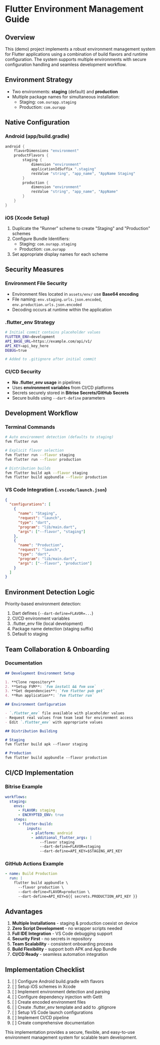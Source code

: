 # Flutter Environment Management Guide

## Overview

This (demo) project implements a robust environment management system for Flutter applications using a combination of build flavors and runtime configuration. The system supports multiple environments with secure configuration handling and seamless development workflow.

## Environment Strategy

- Two environments: **staging** (default) and **production**
- Multiple package names for simultaneous installation:
  - Staging: `com.ourapp.staging`
  - Production: `com.ourapp`

## Native Configuration

### Android (app/build.gradle)

```gradle
android {
    flavorDimensions "environment"
    productFlavors {
        staging {
            dimension "environment"
            applicationIdSuffix ".staging"
            resValue "string", "app_name", "AppName Staging"
        }
        production {
            dimension "environment"
            resValue "string", "app_name", "AppName"
        }
    }
}
```

### iOS (Xcode Setup)

1. Duplicate the "Runner" scheme to create "Staging" and "Production" schemes
2. Configure Bundle Identifiers:
   - Staging: `com.ourapp.staging`
   - Production: `com.ourapp`
3. Set appropriate display names for each scheme

## Security Measures

### Environment File Security

- Environment files located in `assets/env/` use **Base64 encoding**
- File naming: `env.staging.urls.json.encoded`, `env.production.urls.json.encoded`
- Decoding occurs at runtime within the application

### .flutter_env Strategy

```bash
# Initial commit contains placeholder values
FLUTTER_ENV=development
API_BASE_URL=https://example.com/api/v1/
API_KEY=api_key_here
DEBUG=true

# Added to .gitignore after initial commit
```

### CI/CD Security

- **No .flutter_env usage** in pipelines
- Uses **environment variables** from CI/CD platforms
- Secrets securely stored in **Bitrise Secrets/GitHub Secrets**
- Secure builds using `--dart-define` parameters

## Development Workflow

### Terminal Commands

```bash
# Auto environment detection (defaults to staging)
fvm flutter run

# Explicit flavor selection
fvm flutter run --flavor staging
fvm flutter run --flavor production

# Distribution builds
fvm flutter build apk --flavor staging
fvm flutter build appbundle --flavor production
```

### VS Code Integration (`.vscode/launch.json`)

```json
{
  "configurations": [
    {
      "name": "Staging",
      "request": "launch",
      "type": "dart",
      "program": "lib/main.dart",
      "args": ["--flavor", "staging"]
    },
    {
      "name": "Production",
      "request": "launch",
      "type": "dart", 
      "program": "lib/main.dart",
      "args": ["--flavor", "production"]
    }
  ]
}
```

## Environment Detection Logic

Priority-based environment detection:

1. Dart defines (`--dart-define=FLAVOR=...`)
2. CI/CD environment variables
3. .flutter_env file (local development)
4. Package name detection (staging suffix)
5. Default to staging

## Team Collaboration & Onboarding

### Documentation

```markdown
## Development Environment Setup

1. **Clone repository**
2. **Setup FVM**: `fvm install && fvm use`
3. **Get dependencies**: `fvm flutter pub get`
4. **Run application**: `fvm flutter run`

## Environment Configuration

- `.flutter_env` file available with placeholder values
- Request real values from team lead for environment access
- Edit `.flutter_env` with appropriate values

## Distribution Building

# Staging
fvm flutter build apk --flavor staging

# Production
fvm flutter build appbundle --flavor production
```

## CI/CD Implementation

### Bitrise Example

```yaml
workflows:
  staging:
    envs:
      - FLAVOR: staging
      - ENCRYPTED_ENV: true
    steps:
      - flutter-build:
          inputs:
            - platform: android
            - additional_flutter_args: |
                --flavor staging
                --dart-define=FLAVOR=staging
                --dart-define=API_KEY=$STAGING_API_KEY
```

### GitHub Actions Example

```yaml
- name: Build Production
  run: |
    flutter build appbundle \
      --flavor production \
      --dart-define=FLAVOR=production \
      --dart-define=API_KEY=${{ secrets.PRODUCTION_API_KEY }}
```

## Advantages

1. **Multiple Installations** - staging & production coexist on device
2. **Zero Script Development** - no wrapper scripts needed
3. **Full IDE Integration** - VS Code debugging support
4. **Security First** - no secrets in repository
5. **Team Scalability** - consistent onboarding process
6. **Build Flexibility** - support both APK and App Bundle
7. **CI/CD Ready** - seamless automation integration

## Implementation Checklist

1. [ ] Configure Android build.gradle with flavors
2. [ ] Setup iOS schemes in Xcode
3. [ ] Implement environment detection and parsing
4. [ ] Configure dependency injection with GetIt
5. [ ] Create encoded environment files
6. [ ] Create .flutter_env template and add to .gitignore
7. [ ] Setup VS Code launch configurations
8. [ ] Implement CI/CD pipeline
9. [ ] Create comprehensive documentation

This implementation provides a secure, flexible, and easy-to-use environment management system for scalable team development.
